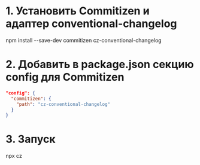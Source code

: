 # 1. Установить Commitizen и адаптер conventional-changelog
npm install --save-dev commitizen cz-conventional-changelog

# 2. Добавить в package.json секцию config для Commitizen
```json
"config": {
  "commitizen": {
    "path": "cz-conventional-changelog"
  }
}
```
# 3. Запуск
npx cz
